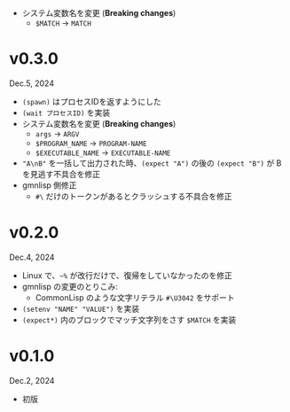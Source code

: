 - システム変数名を変更 (**Breaking changes**)
    - `$MATCH` → `MATCH`

v0.3.0
=======
Dec.5, 2024

- `(spawn)` はプロセスIDを返すようにした
- `(wait プロセスID)` を実装
- システム変数名を変更 (**Breaking changes**)
    - `args` → `ARGV`
    - `$PROGRAM_NAME` → `PROGRAM-NAME`
    - `$EXECUTABLE_NAME` → `EXECUTABLE-NAME`
- `"A\nB"` を一括して出力された時、`(expect "A")` の後の `(expect "B")` が B を見逃す不具合を修正
- gmnlisp 側修正
    - `#\` だけのトークンがあるとクラッシュする不具合を修正

v0.2.0
======
Dec.4, 2024

- Linux で、`~%` が改行だけで、復帰をしていなかったのを修正
- gmnlisp の変更のとりこみ:
    - CommonLisp のような文字リテラル `#\U3042` をサポート
- `(setenv "NAME" "VALUE")` を実装
- `(expect*)` 内のブロックでマッチ文字列をさす `$MATCH` を実装

v0.1.0
======
Dec.2, 2024

- 初版
